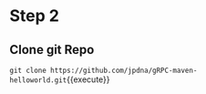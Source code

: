 # Step 2
## Clone git Repo

`git clone https://github.com/jpdna/gRPC-maven-helloworld.git`{{execute}}


